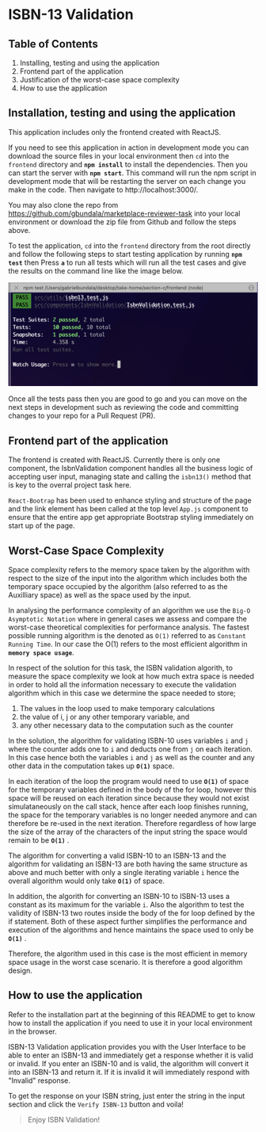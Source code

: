 # ISBN-13 Validation

## Table of Contents

1. Installing, testing and using the application
2. Frontend part of the application
3. Justification of the worst-case space complexity
4. How to use the application

## Installation, testing and using the application

This application includes only the frontend created with ReactJS.

If you need to see this application in action in development mode you can download the source files in your local environment then `cd` into the `frontend` directory and **`npm install`** to install the dependencies. Then you can start the server with **`npm start`**. This command will run the npm script in development mode that will be restarting the server on each change you make in the code. Then navigate to http://localhost:3000/.

You may also clone the repo from https://github.com/gbundala/marketplace-reviewer-task into your local environment or download the zip file from Github and follow the steps above.

To test the application, `cd` into the `frontend` directory from the root directly and follow the following steps to start testing application by running **`npm test`** then Press **`a`** to run all tests which will run all the test cases and give the results on the command line like the image below.

![Testing Results](./images/testing_results.png)

Once all the tests pass then you are good to go and you can move on the next steps in development such as reviewing the code and committing changes to your repo for a Pull Request (PR).

## Frontend part of the application

The frontend is created with ReactJS. Currently there is only one component, the IsbnValidation component handles all the business logic of accepting user input, managing state and calling the `isbn13()` method that is key to the overral project task here.

`React-Bootrap` has been used to enhance styling and structure of the page and the link element has been called at the top level `App.js` component to ensure that the entire app get appropriate Bootstrap styling immediately on start up of the page.

## Worst-Case Space Complexity

Space complexity refers to the memory space taken by the algorithm with respect to the size of the input into the algorithm which includes both the temporary space occupied by the algorithm (also referred to as the Auxilliary space) as well as the space used by the input.

In analysing the performance complexity of an algorithm we use the `Big-O Asymptotic Notation` where in general cases we assess and compare the worst-case theoretical complexities for performance analysis. The fastest possible running algorithm is the denoted as `O(1)` referred to as `Constant Running Time`. In our case the O(1) refers to the most efficient algorithm in **`memory space usage`**.

In respect of the solution for this task, the ISBN validation algorith, to measure the space complexity we look at how much extra space is needed in order to hold all the information necessary to execute the validation algorithm which in this case we determine the space needed to store;

1. The values in the loop used to make temporary calculations
2. the value of i, j or any other temporary variable, and
3. any other necessary data to the computation such as the counter

In the solution, the algorithm for validating ISBN-10 uses variables `i` and `j` where the counter adds one to `i` and deducts one from `j` on each iteration. In this case hence both the variables `i` and `j` as well as the counter and any other data in the computation takes up **`O(1)`** space.

In each iteration of the loop the program would need to use **`O(1)`** of space for the temporary variables defined in the body of the for loop, however this space will be reused on each iteration since because they would not exist simulataneously on the call stack, hence after each loop finishes running, the space for the temporary variables is no longer needed anymore and can therefore be re-used in the next iteration. Therefore regardless of how large the size of the array of the characters of the input string the space would remain to be **`O(1)`** .

The algorithm for converting a valid ISBN-10 to an ISBN-13 and the algorithm for validating an ISBN-13 are both having the same structure as above and much better with only a single iterating variable `i` hence the overall algorithm would only take **`O(1)`** of space.

In addition, the algorith for converting an ISBN-10 to ISBN-13 uses a constant as its maximum for the variable `i`. Also the algorithm to test the validity of ISBN-13 two routes inside the body of the for loop defined by the if statement. Both of these aspect further simplifies the performance and execution of the algorithms and hence maintains the space used to only be **`O(1)`** .

Therefore, the algorithm used in this case is the most efficient in memory space usage in the worst case scenario. It is therefore a good algorithm design.

## How to use the application

Refer to the installation part at the beginning of this README to get to know how to install the application if you need to use it in your local environment in the browser.

ISBN-13 Validation application provides you with the User Interface to be able to enter an ISBN-13 and immediately get a response whether it is valid or invalid. If you enter an ISBN-10 and is valid, the algorithm will convert it into an ISBN-13 and return it. If it is invalid it will immediately respond with "Invalid" response.

To get the response on your ISBN string, just enter the string in the input section and click the `Verify ISBN-13` button and voila!

> Enjoy ISBN Validation!
